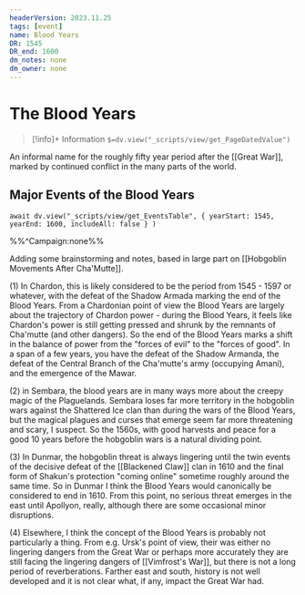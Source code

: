 ```yaml
---
headerVersion: 2023.11.25
tags: [event]
name: Blood Years
DR: 1545
DR_end: 1600
dm_notes: none
dm_owner: none
---
```

# The Blood Years
>[!info]+ Information
> `$=dv.view("_scripts/view/get_PageDatedValue")`

An informal name for the roughly fifty year period after the [[Great War]], marked by continued conflict in the many parts of the world.

## Major Events of the Blood Years


```dataviewjs
await dv.view("_scripts/view/get_EventsTable", { yearStart: 1545, yearEnd: 1600, includeAll: false } )
```

%%^Campaign:none%%

Adding some brainstorming and notes, based in large part on [[Hobgoblin Movements After Cha'Mutte]]. 

(1) In Chardon, this is likely considered to be the period from 1545 - 1597 or whatever, with the defeat of the Shadow Armada marking the end of the Blood Years. From a Chardonian point of view the Blood Years are largely about the trajectory of Chardon power - during the Blood Years, it feels like Chardon's power is still getting pressed and shrunk by the remnants of Cha'mutte (and other dangers). So the end of the Blood Years marks a shift in the balance of power from the "forces of evil" to the "forces of good". In a span of a few years, you have the defeat of the Shadow Armanda, the defeat of the Central Branch of the Cha'mutte's army (occupying Amani), and the emergence of the Mawar. 

(2) in Sembara, the blood years are in many ways more about the creepy magic of the Plaguelands. Sembara loses far more territory in the hobgoblin wars against the Shattered Ice clan than during the wars of the Blood Years, but the magical plagues and curses that emerge seem far more threatening and scary, I suspect. So the 1560s, with good harvests and peace for a good 10 years before the hobgoblin wars is a natural dividing point. 

(3) In Dunmar, the hobgoblin threat is always lingering until the twin events of the decisive defeat of the [[Blackened Claw]] clan in 1610 and the final form of Shakun's protection "coming online" sometime roughly around the same time. So in Dunmar I think the Blood Years would canonically be considered to end in 1610. From this point, no serious threat emerges in the east until Apollyon, really, although there are some occasional minor disruptions. 

(4) Elsewhere, I think the concept of the Blood Years is probably not particularly a thing. From e.g. Ursk's point of view, their was either no lingering dangers from the Great War or perhaps more accurately they are still facing the lingering dangers of [[Vimfrost's War]], but there is not a long period of reverberations. Farther east and south, history is not well developed and it is not clear what, if any, impact the Great War had. 